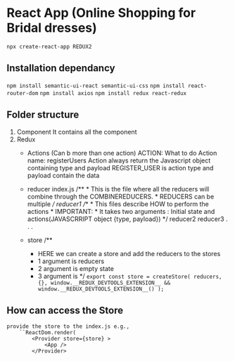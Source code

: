 # React App (Online Shopping for Bridal dresses)

`npx create-react-app REDUX2`

## Installation dependancy
`npm install semantic-ui-react semantic-ui-css`
`npm install react-router-dom`
`npm install axios`
`npm install redux react-redux`

## Folder structure
1. Component 
    It contains all the component
2. Redux
    - Actions (Can b more than one action)
            ACTION: What to do 
            Action name: registerUsers
            Action always return the Javascript object containing type and payload
            REGISTER_USER is action type and payload contain the data
    - reducer
            index.js
                /**
                * This is the file where all the reducers will combine through the COMBINEREDUCERS. 
                * REDUCERS can be multiple
                */
            reducer1 
            /**
            * This files describe HOW to perform the actions
            * IMPORTANT:
            *  It takes two arguments : Initial state and actions(JAVASCRRIPT object {type, payload})
            */
            reducer2
            reducer3
              .
              .
              .

    - store
                /**
        * HERE we can create a store and add the reducers to the stores
        * 1 argument is reducers 
        * 2 argument is empty state
        * 3 argument is 
        */
        `export const store = createStore( reducers,{},
    window.__REDUX_DEVTOOLS_EXTENSION__ && window.__REDUX_DEVTOOLS_EXTENSION__() );`

## How can access the Store 
    provide the store to the index.js e.g., 
        ``ReactDom.render( 
            <Provider store={store} >
                <App />
            </Provider>


